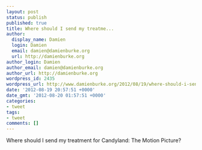 ```yaml
---
layout: post
status: publish
published: true
title: Where should I send my treatme...
author:
  display_name: Damien
  login: Damien
  email: damien@damienburke.org
  url: http://damienburke.org
author_login: Damien
author_email: damien@damienburke.org
author_url: http://damienburke.org
wordpress_id: 2435
wordpress_url: http://www.damienburke.org/2012/08/19/where-should-i-send-my-treatme/
date: '2012-08-19 20:57:51 +0000'
date_gmt: '2012-08-20 01:57:51 +0000'
categories:
- tweet
tags:
- tweet
comments: []
---
```

<p>Where should I send my treatment for Candyland: The Motion Picture?</p>
